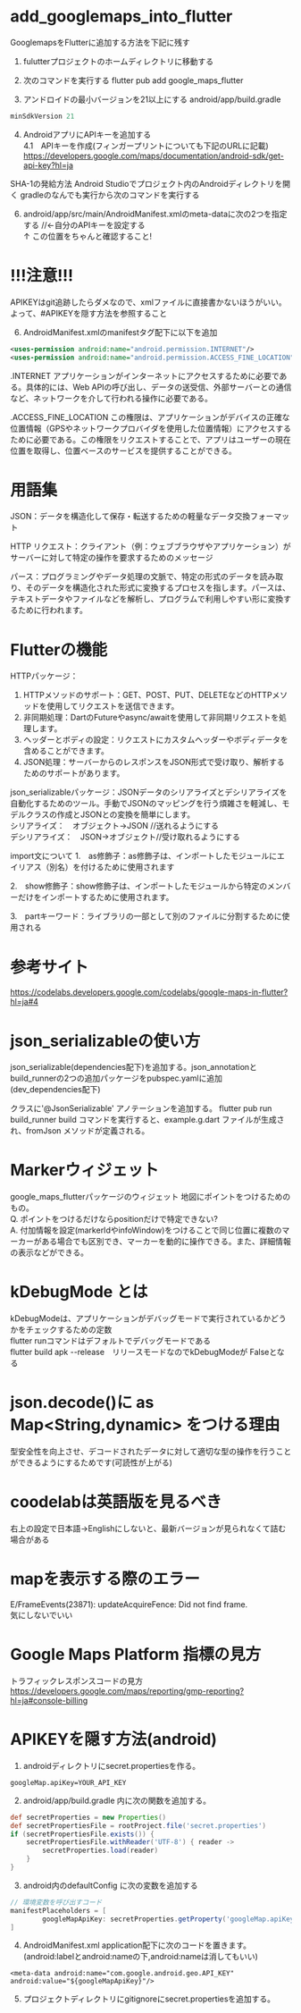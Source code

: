 # add_googlemaps_into_flutter

GooglemapsをFlutterに追加する方法を下記に残す
1. fulutterプロジェクトのホームディレクトリに移動する

2. 次のコマンドを実行する
flutter pub add google_maps_flutter

3. アンドロイドの最小バージョンを21以上にする
android/app/build.gradle
```gradle
minSdkVersion 21
```

4. AndroidアプリにAPIキーを追加する<br>
4.1　APIキーを作成(フィンガープリントについても下記のURLに記載)
https://developers.google.com/maps/documentation/android-sdk/get-api-key?hl=ja

SHA-1の発給方法
Android Studioでプロジェクト内のAndroidディレクトリを開く
gradleのなんでも実行から次のコマンドを実行する


6. android/app/src/main/AndroidManifest.xmlのmeta-dataに次の2つを指定する
<meta-data android:name="com.google.android.geo.API_KEY"
        android:value="YOUR-KEY-HERE"/> //←自分のAPIキーを設定する<br>
↑
この位置をちゃんと確認すること!
# !!!注意!!!
APIKEYはgit追跡したらダメなので、xmlファイルに直接書かないほうがいい。
よって、#APIKEYを隠す方法を参照すること

6. AndroidManifest.xmlのmanifestタグ配下に以下を追加
```android\app\src\main\AndroidManifest.xml
<uses-permission android:name="android.permission.INTERNET"/>
<uses-permission android:name="android.permission.ACCESS_FINE_LOCATION"/>
```
.INTERNET
アプリケーションがインターネットにアクセスするために必要である。具体的には、Web APIの呼び出し、データの送受信、外部サーバーとの通信など、ネットワークを介して行われる操作に必要である。

.ACCESS_FINE_LOCATION
この権限は、アプリケーションがデバイスの正確な位置情報（GPSやネットワークプロバイダを使用した位置情報）にアクセスするために必要である。この権限をリクエストすることで、アプリはユーザーの現在位置を取得し、位置ベースのサービスを提供することができる。


# 用語集
JSON：データを構造化して保存・転送するための軽量なデータ交換フォーマット

HTTP リクエスト：クライアント（例：ウェブブラウザやアプリケーション）がサーバーに対して特定の操作を要求するためのメッセージ

パース：プログラミングやデータ処理の文脈で、特定の形式のデータを読み取り、そのデータを構造化された形式に変換するプロセスを指します。パースは、テキストデータやファイルなどを解析し、プログラムで利用しやすい形に変換するために行われます。

# Flutterの機能
HTTPパッケージ：
1. HTTPメソッドのサポート：GET、POST、PUT、DELETEなどのHTTPメソッドを使用してリクエストを送信できます。
2. 非同期処理：DartのFutureやasync/awaitを使用して非同期リクエストを処理します。
3. ヘッダーとボディの設定：リクエストにカスタムヘッダーやボディデータを含めることができます。
4. JSON処理：サーバーからのレスポンスをJSON形式で受け取り、解析するためのサポートがあります。

json_serializableパッケージ：JSONデータのシリアライズとデシリアライズを自動化するためのツール。手動でJSONのマッピングを行う煩雑さを軽減し、モデルクラスの作成とJSONとの変換を簡単にします。<br>
シリアライズ：　オブジェクト→JSON //送れるようにする<br>
デシリアライズ：　JSON→オブジェクト//受け取れるようにする<br>

import文について
1.　as修飾子：as修飾子は、インポートしたモジュールにエイリアス（別名）を付けるために使用されます

2.　show修飾子：show修飾子は、インポートしたモジュールから特定のメンバーだけをインポートするために使用されます。

3.　partキーワード：ライブラリの一部として別のファイルに分割するために使用される

# 参考サイト
https://codelabs.developers.google.com/codelabs/google-maps-in-flutter?hl=ja#4

# json_serializableの使い方
json_serializable(dependencies配下)を追加する。json_annotationとbuild_runnerの2つの追加パッケージをpubspec.yamlに追加(dev_dependencies配下)

クラスに'@JsonSerializable' アノテーションを追加する。
 flutter pub run build_runner build
コマンドを実行すると、example.g.dart ファイルが生成され、fromJson メソッドが定義される。

# Markerウィジェット
google_maps_flutterパッケージのウィジェット
地図にポイントをつけるためのもの。<br>
Q. ポイントをつけるだけならpositionだけで特定できない?<br>
A. 付加情報を設定(markerIdやinfoWindow)をつけることで同じ位置に複数のマーカーがある場合でも区別でき、マーカーを動的に操作できる。また、詳細情報の表示などができる。

# kDebugMode とは
kDebugModeは、アプリケーションがデバッグモードで実行されているかどうかをチェックするための定数<br>
flutter runコマンドはデフォルトでデバッグモードである<br>
flutter build apk --release　リリースモードなのでkDebugModeが   Falseとなる


# json.decode()に as Map<String,dynamic> をつける理由
型安全性を向上させ、デコードされたデータに対して適切な型の操作を行うことができるようにするためです(可読性が上がる)


# coodelabは英語版を見るべき
右上の設定で日本語→Englishにしないと、最新バージョンが見られなくて詰む場合がある

# mapを表示する際のエラー
E/FrameEvents(23871): updateAcquireFence: Did not find frame.<br>
気にしないでいい

# Google Maps Platform 指標の見方
トラフィックレスポンスコードの見方
https://developers.google.com/maps/reporting/gmp-reporting?hl=ja#console-billing

# APIKEYを隠す方法(android)
1. androidディレクトリにsecret.propertiesを作る。
```.properties
googleMap.apiKey=YOUR_API_KEY
```

2. android/app/build.gradle 内に次の関数を追加する。

```build.gradle
def secretProperties = new Properties()
def secretPropertiesFile = rootProject.file('secret.properties')
if (secretPropertiesFile.exists()) {
    secretPropertiesFile.withReader('UTF-8') { reader ->
        secretProperties.load(reader)
    }
}
```

3. android内のdefaultConfig に次の変数を追加する
```android/app/build.gradle
// 環境変数を呼び出すコード
manifestPlaceholders = [
        googleMapApiKey: secretProperties.getProperty('googleMap.apiKey'),
]
```

4. AndroidManifest.xml
application配下に次のコードを置きます。(android:labelとandroid:nameの下,android:nameは消してもいい)
```
<meta-data android:name="com.google.android.geo.API_KEY" android:value="${googleMapApiKey}"/>
```

5. プロジェクトディレクトリにgitignoreにsecret.propertiesを追加する。
